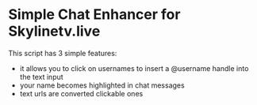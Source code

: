 # Simple Chat Enhancer for Skylinetv.live

This script has 3 simple features:

* it allows you to click on usernames to insert a @username handle into the text input
* your name becomes highlighted in chat messages
* text urls are converted clickable ones
